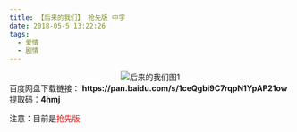 ```yaml
---
title: 【后来的我们】 抢先版 中字
date: 2018-05-5 13:22:26
tags:
  - 爱情
  - 剧情
---
```

<div align=center>
    <img src="/assets/images/a/1/hldwm/1.jpg" alt="后来的我们图1">
</div>
<!-- more -->
百度网盘下载链接：
<b>https://pan.baidu.com/s/1ceQgbi9C7rqpN1YpAP21ow</b>
提取码：<b>4hmj</b>

注意：目前是<span style="color: red">抢先版</span>
